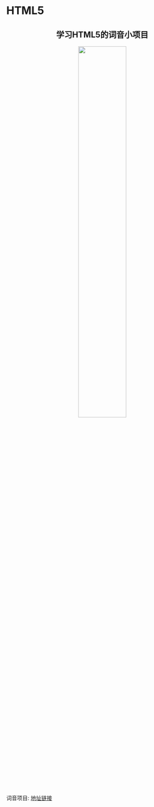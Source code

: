 # HTML5
 
<div align="center">
  
  ##  学习HTML5的词音小项目
<img src="https://user-images.githubusercontent.com/81470896/160514657-7db9e297-23b9-4bc0-9f55-7e517783a4e2.png" width="50%" height="50%" />  
  </div>
  
词音项目: [地址链接](https://marsperl.github.io/ciyin/index.html)
